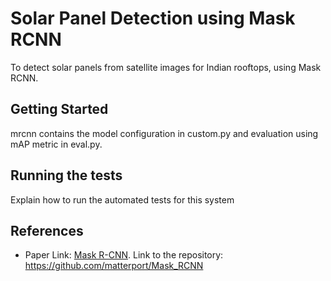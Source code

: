 # Solar Panel Detection using Mask RCNN

To detect solar panels from satellite images for Indian rooftops, using Mask RCNN.

## Getting Started

mrcnn contains the model configuration in custom.py and evaluation using mAP metric in eval.py.


## Running the tests

Explain how to run the automated tests for this system

## References

* Paper Link: [Mask R-CNN](https://arxiv.org/abs/1703.06870).
Link to the repository: https://github.com/matterport/Mask_RCNN

